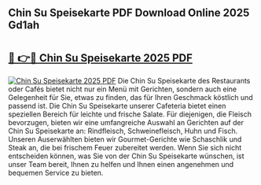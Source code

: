 ## Chin Su Speisekarte PDF Download Online 2025 Gd1ah

# <h2><a href="http://gcc53k.nevu.top/?p=Chin+Su+Speisekarte">🔗 👉🔴 Chin Su Speisekarte 2025 PDF</a></h2>

[![Chin Su Speisekarte 2025 PDF](https://i.imgur.com/dBaPXMq.png)](http://gcc53k.nevu.top/?p=Chin+Su+Speisekarte)
Die Chin Su Speisekarte des Restaurants oder Cafés bietet nicht nur ein Menü mit Gerichten, sondern auch eine Gelegenheit für Sie, etwas zu finden, das für Ihren Geschmack köstlich und passend ist. Die Chin Su Speisekarte unserer Cafeteria bietet einen speziellen Bereich für leichte und frische Salate. Für diejenigen, die Fleisch bevorzugen, bieten wir eine umfangreiche Auswahl an Gerichten auf der Chin Su Speisekarte an: Rindfleisch, Schweinefleisch, Huhn und Fisch. Unseren Auserwählten bieten wir Gourmet-Gerichte wie Schaschlik und Steak an, die bei frischem Feuer zubereitet werden. Wenn Sie sich nicht entscheiden können, was Sie von der Chin Su Speisekarte wünschen, ist unser Team bereit, Ihnen zu helfen und Ihnen einen angenehmen und bequemen Service zu bieten.
